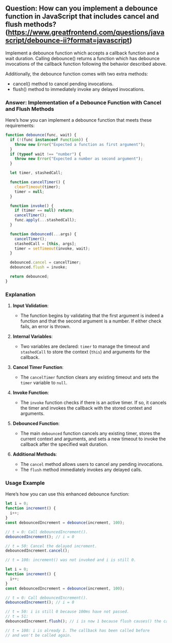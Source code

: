 ## Question: How can you implement a debounce function in JavaScript that includes cancel and flush methods?(https://www.greatfrontend.com/questions/javascript/debounce-ii?format=javascript)

Implement a debounce function which accepts a callback function and a wait duration. Calling debounce() returns a function which has debounce invocations of the callback function following the behavior described above.

Additionally, the debounce function comes with two extra methods:

- cancel() method to cancel pending invocations.
- flush() method to immediately invoke any delayed invocations.

### Answer: Implementation of a Debounce Function with Cancel and Flush Methods

Here’s how you can implement a debounce function that meets these requirements:

```js
function debounce(func, wait) {
  if (!(func instanceof Function)) {
    throw new Error("Expected a function as first argument");
  }
  if (typeof wait !== "number") {
    throw new Error("Expected a number as second argument");
  }

  let timer, stashedCall;

  function cancelTimer() {
    clearTimeout(timer);
    timer = null;
  }

  function invoke() {
    if (timer == null) return;
    cancelTimer();
    func.apply(...stashedCall);
  }

  function debounced(...args) {
    cancelTimer();
    stashedCall = [this, args];
    timer = setTimeout(invoke, wait);
  }

  debounced.cancel = cancelTimer;
  debounced.flush = invoke;

  return debounced;
}
```

### Explanation

1. **Input Validation**:

   - The function begins by validating that the first argument is indeed a function and that the second argument is a number. If either check fails, an error is thrown.

2. **Internal Variables**:

   - Two variables are declared: `timer` to manage the timeout and `stashedCall` to store the context (`this`) and arguments for the callback.

3. **Cancel Timer Function**:

   - The `cancelTimer` function clears any existing timeout and sets the `timer` variable to `null`.

4. **Invoke Function**:

   - The `invoke` function checks if there is an active timer. If so, it cancels the timer and invokes the callback with the stored context and arguments.

5. **Debounced Function**:

   - The main `debounced` function cancels any existing timer, stores the current context and arguments, and sets a new timeout to invoke the callback after the specified wait duration.

6. **Additional Methods**:
   - The `cancel` method allows users to cancel any pending invocations.
   - The `flush` method immediately invokes any delayed calls.

### Usage Example

Here’s how you can use this enhanced debounce function:

```js
let i = 0;
function increment() {
  i++;
}
const debouncedIncrement = debounce(increment, 100);

// t = 0: Call debouncedIncrement().
debouncedIncrement(); // i = 0

// t = 50: Cancel the delayed increment.
debouncedIncrement.cancel();

// t = 100: increment() was not invoked and i is still 0.
```

```js
let i = 0;
function increment() {
  i++;
}
const debouncedIncrement = debounce(increment, 100);

// t = 0: Call debouncedIncrement().
debouncedIncrement(); // i = 0

// t = 50: i is still 0 because 100ms have not passed.
// t = 51:
debouncedIncrement.flush(); // i is now 1 because flush causes() the callback to be immediately invoked.

// t = 100: i is already 1. The callback has been called before
// and won't be called again.
```
